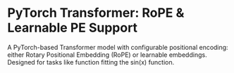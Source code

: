 # PyTorch Transformer: RoPE & Learnable PE Support
A PyTorch-based Transformer model with configurable positional encoding: either Rotary Positional Embedding (RoPE) or learnable embeddings. Designed for tasks like function fitting the sin(x) function.
